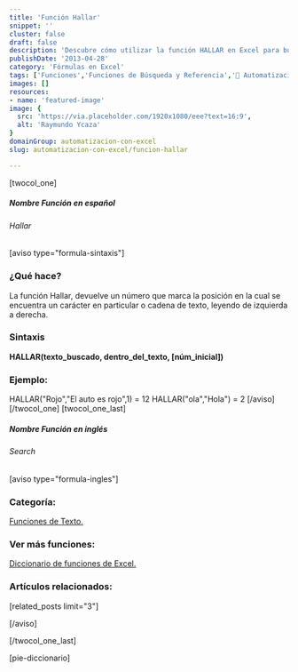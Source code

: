 ```yaml
---
title: 'Función Hallar'
snippet: ''
cluster: false
draft: false 
description: 'Descubre cómo utilizar la función HALLAR en Excel para buscar y encontrar texto dentro de una cadena de manera eficiente.'
publishDate: '2013-04-28'
category: 'Fórmulas en Excel'
tags: ['Funciones','Funciones de Búsqueda y Referencia','🤖 Automatización con Excel']
images: []
resources: 
- name: 'featured-image'
image: {
  src: 'https://via.placeholder.com/1920x1080/eee?text=16:9',
  alt: 'Raymundo Ycaza'
}
domainGroup: automatizacion-con-excel
slug: automatizacion-con-excel/funcion-hallar

---
```


\[twocol\_one\]

##### Nombre Función en español

###### Hallar

\[aviso type="formula-sintaxis"\]

### ¿Qué hace?

La función Hallar, devuelve un número que marca la posición en la cual se encuentra un carácter en particular o cadena de texto, leyendo de izquierda a derecha.

### Sintaxis

**HALLAR(**texto\_buscado, dentro\_del\_texto, \[núm\_inicial\]**)**

### Ejemplo:

HALLAR("Rojo","El auto es rojo",1) = 12 HALLAR("ola","Hola") = 2 \[/aviso\] \[/twocol\_one\] \[twocol\_one\_last\]

##### Nombre Función en inglés

###### Search

\[aviso type="formula-ingles"\]

### Categoría:

[Funciones de Texto.](http://raymundoycaza.com/tag/funciones-de-texto "Funciones de Texto")

### Ver más funciones:

[Diccionario de funciones de Excel.](http://raymundoycaza.com/tag/diccionario-de-funciones/ "Diccionario de Funciones")

### Artículos relacionados:

\[related\_posts limit="3"\]

\[/aviso\]

\[/twocol\_one\_last\]

\[pie-diccionario\]
